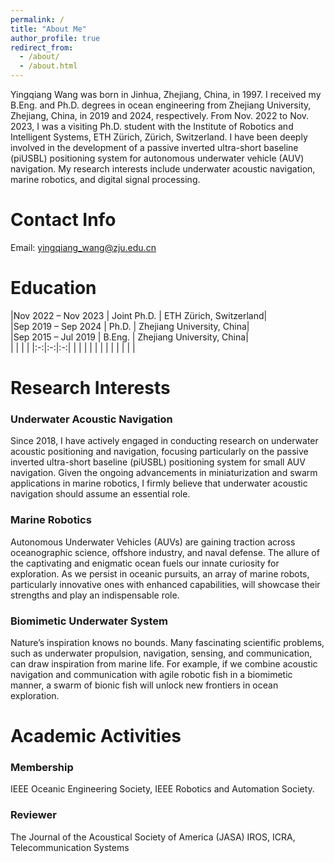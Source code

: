```yaml
---
permalink: /
title: "About Me"
author_profile: true
redirect_from: 
  - /about/
  - /about.html
---
```


Yingqiang Wang was born in Jinhua, Zhejiang, China, in 1997. I received my B.Eng. and Ph.D. degrees in ocean engineering from Zhejiang University, Zhejiang, China, in 2019 and 2024, respectively. From Nov. 2022 to Nov. 2023, I was a visiting Ph.D. student with the Institute of Robotics and Intelligent Systems, ETH Zürich, Zürich, Switzerland.
I have been deeply involved in the development of a passive inverted ultra-short baseline (piUSBL) positioning system for autonomous underwater vehicle (AUV) navigation. My research interests include underwater acoustic navigation, marine robotics, and digital signal processing.

Contact Info
======
Email: yingqiang_wang@zju.edu.cn

Education
======
|Nov 2022 – Nov 2023 | Joint Ph.D. | ETH Zürich, Switzerland|  
|Sep 2019 – Sep 2024 | Ph.D. | Zhejiang University, China|  
|Sep 2015 – Jul 2019 | B.Eng. | Zhejiang University, China|  
|   |   |   |
|:-:|:-:|:-:|
|   |   |   |
|   |   |   |
|   |   |   |

Research Interests
======
### Underwater Acoustic Navigation
Since 2018, I have actively engaged in conducting research on underwater acoustic positioning and navigation, focusing particularly on the passive inverted ultra-short baseline (piUSBL) positioning system for small AUV navigation. Given the ongoing advancements in miniaturization and swarm applications in marine robotics, I firmly believe that underwater acoustic navigation should assume an essential role.
### Marine Robotics
Autonomous Underwater Vehicles (AUVs) are gaining traction across oceanographic science, offshore industry, and naval defense. The allure of the captivating and enigmatic ocean fuels our innate curiosity for exploration. As we persist in oceanic pursuits, an array of marine robots, particularly innovative ones with enhanced capabilities, will showcase their strengths and play an indispensable role.
### Biomimetic Underwater System
Nature’s inspiration knows no bounds. Many fascinating scientific problems, such as underwater propulsion, navigation, sensing, and communication, can draw inspiration from marine life. For example, if we combine acoustic navigation and communication with agile robotic fish in a biomimetic manner, a swarm of bionic fish will unlock new frontiers in ocean exploration.

Academic Activities
======
### Membership
IEEE Oceanic Engineering Society, IEEE Robotics and Automation Society.
### Reviewer
The Journal of the Acoustical Society of America (JASA)
IROS, ICRA, Telecommunication Systems
